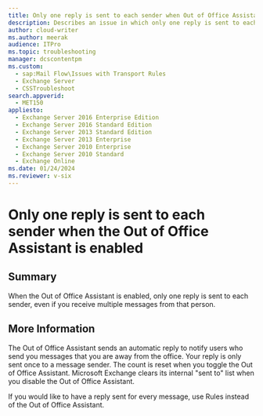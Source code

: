 ```yaml
---
title: Only one reply is sent to each sender when Out of Office Assistant is enabled
description: Describes an issue in which only one reply is sent to each sender when the Out of Office Assistant is enabled. Provides a solution.
author: cloud-writer
ms.author: meerak
audience: ITPro
ms.topic: troubleshooting
manager: dcscontentpm
ms.custom: 
  - sap:Mail Flow\Issues with Transport Rules
  - Exchange Server
  - CSSTroubleshoot
search.appverid: 
  - MET150
appliesto: 
  - Exchange Server 2016 Enterprise Edition
  - Exchange Server 2016 Standard Edition
  - Exchange Server 2013 Standard Edition
  - Exchange Server 2013 Enterprise
  - Exchange Server 2010 Enterprise
  - Exchange Server 2010 Standard
  - Exchange Online
ms.date: 01/24/2024
ms.reviewer: v-six
---
```


# Only one reply is sent to each sender when the Out of Office Assistant is enabled

## Summary

When the Out of Office Assistant is enabled, only one reply is sent to each sender, even if you receive multiple messages from that person.

## More Information

The Out of Office Assistant sends an automatic reply to notify users who send you messages that you are away from the office. Your reply is only sent once to a message sender. The count is reset when you toggle the Out of Office Assistant. Microsoft Exchange clears its internal "sent to" list when you disable the Out of Office Assistant.

If you would like to have a reply sent for every message, use Rules instead of the Out of Office Assistant.
